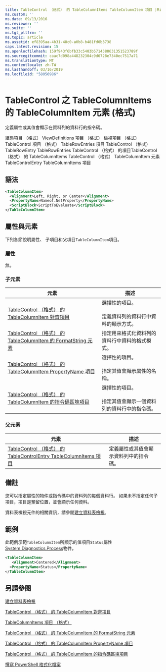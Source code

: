 ```yaml
---
title: TableControl （格式） 的 TableColumnItems TableColumnItem 項目 |Microsoft Docs
ms.custom: ''
ms.date: 09/13/2016
ms.reviewer: ''
ms.suite: ''
ms.tgt_pltfrm: ''
ms.topic: article
ms.assetid: ef8395aa-4b31-48c0-a0b8-b481fd0b3738
caps.latest.revision: 15
ms.openlocfilehash: 159f943f6bfb33c5403b5714380631351523789f
ms.sourcegitcommit: caac7d098a448232304c9d6728e7340ec7517a71
ms.translationtype: MT
ms.contentlocale: zh-TW
ms.lasthandoff: 03/16/2019
ms.locfileid: "58056986"
---
```

# <a name="tablecolumnitem-element-for-tablecolumnitems-for-tablecontrol-format"></a>TableControl 之 TableColumnItems 的 TableColumnItem 元素 (格式)

定義屬性或其值會顯示在資料列的資料行的指令碼。

組態項目 （格式） ViewDefinitions 項目 （格式） 檢視項目 （格式） TableControl 項目 （格式） TableRowEntries 項目 TableControl （格式） TableRowEntry TableRowEntries TableControl （格式） 的項目TableControl （格式） 的 TableColumnItems TableControl （格式） TableColumnItem 元素 TableControlEntry TableColumnItems 項目

## <a name="syntax"></a>語法

```xml
<TableColumnItem>
  <Alignment>Left, Right, or Center</Alignment>
  <PropertyName>Nameof.NetProperty</PropertyName>
  <ScriptBlock>ScriptToEvaluate</ScriptBlock>
</TableColumnItem>
```

## <a name="attributes-and-elements"></a>屬性與元素

下列各節說明屬性、 子項目和父項目`TableColumnItem`項目。

### <a name="attributes"></a>屬性

無。

### <a name="child-elements"></a>子元素

|元素|描述|
|-------------|-----------------|
|[TableControl （格式） 的 TableColumnItem 對齊項目](./alignment-element-for-tablecolumnitem-for-tablecontrol-format.md)|選擇性的項目。<br /><br /> 定義資料列的資料行中資料的顯示方式。|
|[TableControl （格式） 的 TableColumnItem 的 FormatString 元素](./formatstring-element-for-tablecolumnitem-for-tablecontrol-format.md)|指定用來格式化資料列的資料行中資料的格式模式。|
|[TableControl （格式） 的 TableColumnItem PropertyName 項目](./propertyname-element-for-tablecolumnitem-for-tablecontrol-format.md)|選擇性的項目。<br /><br /> 指定其值會顯示屬性的名稱。|
|[TableControl （格式） 的 TableColumnItem 的指令碼區塊項目](./scriptblock-element-for-tablecolumnitem-for-tablecontrol-format.md)|選擇性的項目。<br /><br /> 指定其值會顯示一個資料列的資料行中的指令碼。|

### <a name="parent-elements"></a>父元素

|元素|描述|
|-------------|-----------------|
|[TableControl （格式） 的 TableControlEntry TableColumnItems 項目](./tablecolumnitems-element-for-tablerowentry-for-tablecontrol-format.md)|定義屬性或其值會顯示資料列中的指令碼。|

## <a name="remarks"></a>備註

您可以指定屬性的物件或指令碼中的資料列的每個資料行。 如果未不指定任何子項目，項目是預留位置，並會顯示任何資料。

資料表檢視元件的相關資訊，請參閱[建立資料表檢視](./creating-a-table-view.md)。

## <a name="example"></a>範例

此範例示範`TableColumnItem`所顯示的值項目`Status`屬性[System.Diagnostics.Process](/dotnet/api/System.Diagnostics.Process)物件。

```xml
<TableColumnItem>
   <Alignment>Centered</Alignment>
  <PropertyName>Status</PropertyName>
</TableColumnItem>

```

## <a name="see-also"></a>另請參閱

[建立資料表檢視](./creating-a-table-view.md)

[TableControl （格式） 的 TableColumnItem 對齊項目](./alignment-element-for-tablecolumnitem-for-tablecontrol-format.md)

[TableColumnItems 項目 （格式）](./tablecolumnitems-element-for-tablerowentry-for-tablecontrol-format.md)

[TableControl （格式） 的 TableColumnItem 的 FormatString 元素](./formatstring-element-for-tablecolumnitem-for-tablecontrol-format.md)

[TableControl （格式） 的 TableColumnItem PropertyName 項目](./propertyname-element-for-tablecolumnitem-for-tablecontrol-format.md)

[TableControl （格式） 的 TableColumnItem 的指令碼區塊項目](./scriptblock-element-for-tablecolumnitem-for-tablecontrol-format.md)

[撰寫 PowerShell 格式化檔案](./writing-a-powershell-formatting-file.md)

